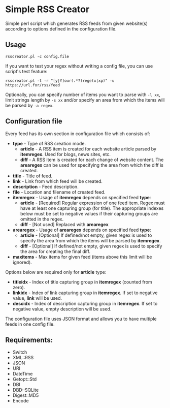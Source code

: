 # Simple RSS Creator

Simple perl script which generates RSS feeds from given website(s) according to options defined in the configuration file.

## Usage

`rsscreator.pl -c config.file` 

If you want to test your regex without writing a config file, you can use script's test feature:

`rsscreator.pl -t -r "[y|Y]our(.*?)rege(x|xp)" -u https://url.for/rss/feed`

Optionally, you can specify number of items you want to parse with `-l xx`, limit strings length by `-s xx` and/or specify an area from which the items will be parsed by `-a regex`.

## Configuration file
Every feed has its own section in configuration file which consists of:

* **type** - Type of RSS creation mode.
  * **article** - A RSS item is created for each website article parsed by **itemregex**. Used for blogs, news sites, etc.
  * **diff** - A RSS item is created for each change of website content. The **arearegex** can be used for specifying the area from which the diff is created.
* **title** - Title of feed.
* **link** - Link from which feed will be created.
* **description** - Feed description.
* **file** - Location and filename of created feed.
* **itemregex** - Usage of **itemregex** depends on specified feed **type**:
  * **article** - [Required] Regular expression of one feed item. Regex must have at least one capturing group (for title). The appropriate indexes below must be set to negative values if their capturing groups are omitted in the regex.
  * **diff** - [Not used] Replaced with **arearegex**
* **arearegex** - Usage of **arearegex** depends on specified feed **type**:
  * **article** - [Optional] If defined/not empty, given regex is used to specify the area from which the items will be parsed by **itemregex**.
  * **diff** - [Optional] If defined/not empty, given regex is used to specify the area for creating the final diff.
* **maxitems** - Max items for given feed (items above this limit will be ignored).

Options below are required only for **article** type:

* **titleidx** - Index of title capturing group in **itemregex** (counted from zero).
* **linkidx** - Index of link capturing group in **itemregex**. If set to negative value, **link** will be used.
* **descidx** - Index of description capturing group in **itemregex**. If set to negative value, empty description will be used.

The configuration file uses JSON format and allows you to have multiple feeds in one config file.

## Requirements:
- Switch
- XML::RSS
- JSON
- URI
- DateTime
- Getopt::Std
- DBI
- DBD::SQLite
- Digest::MD5
- Encode